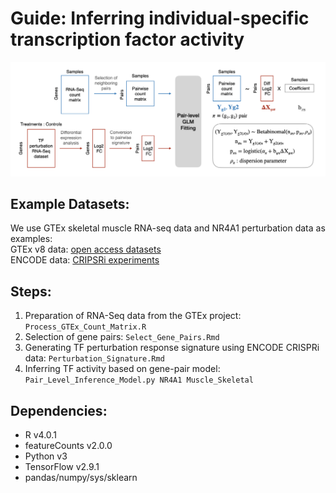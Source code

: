 # Guide: Inferring individual-specific transcription factor activity   

![Framework](https://github.com/xl27/GTEx_aQTLs/blob/main/images/FigS1A.png)  

## Example Datasets:
We use GTEx skeletal muscle RNA-seq data and NR4A1 perturbation data  as examples:   
GTEx v8 data: [open access datasets](https://gtexportal.org/home/datasets)   
ENCODE data: [CRIPSRi experiments](https://www.encodeproject.org/experiments/ENCSR357LVC/)    

## Steps:
1) Preparation of RNA-Seq data from the GTEx project: `Process_GTEx_Count_Matrix.R`	
2) Selection of gene pairs: `Select_Gene_Pairs.Rmd`
3) Generating TF perturbation response signature using ENCODE CRISPRi data: `Perturbation_Signature.Rmd`	
4) Inferring TF activity based on gene-pair model:  
`Pair_Level_Inference_Model.py NR4A1 Muscle_Skeletal`	


## Dependencies:
- R v4.0.1   
- featureCounts v2.0.0    
- Python v3   
- TensorFlow v2.9.1    
- pandas/numpy/sys/sklearn   
